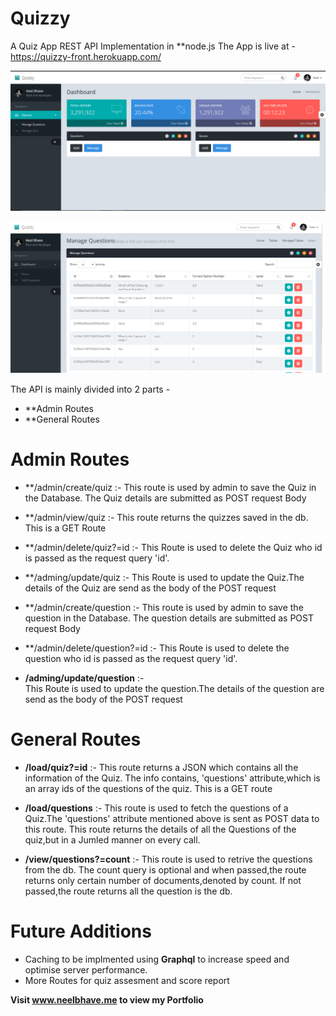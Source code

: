 # Quizzy
A Quiz App REST API Implementation in **node.js
The App is live at - https://quizzy-front.herokuapp.com/

![Admin Panel](https://github.com/neelgeek/Quizzy/blob/frontend/assets/img/panel.png)

![Question Panel](https://github.com/neelgeek/Quizzy/blob/frontend/assets/img/ques.png)

The API is mainly divided into 2 parts -
- **Admin Routes
- **General Routes


# Admin Routes 

- **/admin/create/quiz :-
  This route is used by admin to save the Quiz in the Database. The Quiz details are submitted as POST request Body
  
 - **/admin/view/quiz :- 
  This route returns the quizzes saved in the db. This is a GET Route
 
 - **/admin/delete/quiz?=id :- 
  This Route is used to delete the Quiz who id is passed as the request query 'id'.
  
 - **/adming/update/quiz :- 
  This Route is used to update the Quiz.The details of the Quiz are send as the body of the POST request
  
- **/admin/create/question :- 
  This route is used by admin to save the question in the Database. The question details are submitted as POST request Body
  
 - **/admin/delete/question?=id :- 
  This Route is used to delete the question who id is passed as the request query 'id'.
  
 - **/adming/update/question** :-  
  This Route is used to update the question.The details of the question are send as the body of the POST request
 
# General Routes

- **/load/quiz?=id** :- 
  This route returns a JSON which contains all the information of the Quiz. The info contains, 'questions' attribute,which is an array     ids   of   the questions of the quiz. This is a GET route

- **/load/questions** :- 
  This route is used to fetch the questions of a Quiz.The 'questions' attribute mentioned above is sent as POST data to this route. This   route returns the details of all the Questions of the quiz,but in a Jumled manner on every call.
  
- **/view/questions?=count** :- 
  This route is used to retrive the questions from the db. The count query is optional and when passed,the route returns only certain     number of documents,denoted by count. If not passed,the route returns all the question is the db.

# Future Additions
- Caching to be implmented using **Graphql** to increase speed and optimise server performance.
- More Routes for quiz assesment and score report


**Visit www.neelbhave.me to view my Portfolio**

